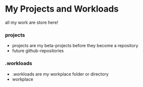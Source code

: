 # My Projects and Workloads
all my work are store here!

### projects
* projects are my beta-projects before they become a repository
* future github-repositories

### .workloads
* .workloads are my workplace folder or directory
* workplace
